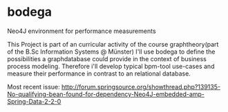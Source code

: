 bodega
======

Neo4J environment for performance measurements

This Project is part of an curricular activity of the course graphtheory(part of the B.Sc Information Systems @ Münster)
I'll use bodega to define the possibilities a graphdatabase could provide in the context of business process modeling.
Therefore i'll develop typical bpm-tool use-cases and measure their performance in contrast to an relational database.

Most recent issue:
http://forum.springsource.org/showthread.php?139135-No-qualifying-bean-found-for-dependency-Neo4J-embedded-amp-Spring-Data-2-2-0
